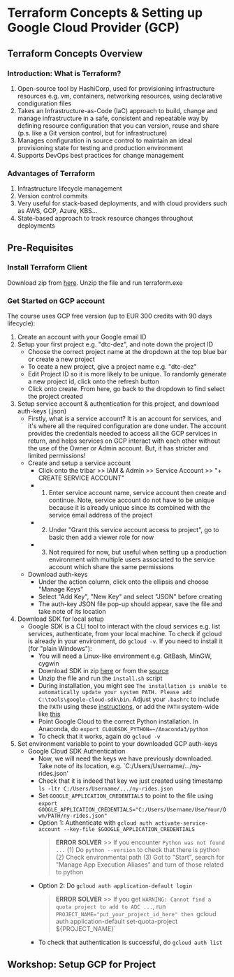 # Terraform Concepts & Setting up Google Cloud Provider (GCP)

## Terraform Concepts Overview
### Introduction: What is Terraform?
1. Open-source tool by HashiCorp, used for provisioning infrastructure resources e.g. vm, containers, networking resources, using declarative condiguration files
2. Takes an Infrastructure-as-Code (IaC) approach to build, change and manage infrastructure in a safe, consistent and repeatable way by defining resource configuration that you can version, reuse and share (p.s. like a Git version control, but for infrastructure)
3. Manages configuration in source control to maintain an ideal provisioning state for testing and production environment
4. Supports DevOps best practices for change management
### Advantages of Terraform
1. Infrastructure lifecycle management
2. Version control commits
3. Very useful for stack-based deployments, and with cloud providers such as AWS, GCP, Azure, KBS...
4. State-based approach to track resource changes throughout deployments

## Pre-Requisites
### Install Terraform Client
Download zip from [here](https://www.terraform.io/downloads). Unzip the file and run terraform.exe
### Get Started on GCP account 
The course uses GCP free version (up to EUR 300 credits with 90 days lifecycle):
1. Create an account with your Google email ID
2. Setup your first project e.g. "dtc-dez", and note down the project ID
    - Choose the correct project name at the dropdown at the top blue bar or create a new project
    - To ceate a new project, give a project name e.g. "dtc-dez"
    - Edit Project ID so it is more likely to be unique. To randomly generate a new project id, click onto the refresh button
    - Click onto create. From here, go back to the dropdown to find select the project created
4. Setup service account & authentication for this project, and download auth-keys (.json)
    - Firstly, what is a service account? It is an account for services, and it's where all the required configuration are done under. The account provides the credentials needed to access all the GCP services in return, and helps services on GCP interact with each other without the use of the Owner or Admin account. But, it has stricter and limited permissions!
    - Create and setup a service account
      - Click onto the tribar >> IAM & Admin >> Service Account >> "+ CREATE SERVICE ACCOUNT"
      - 1) Enter service account name, service account then create and continue. Note, service account do not have to be unique because it is already unique since its combined with the service email address of the project
      - 2) Under "Grant this service account access to project", go to basic then add a viewer role for now
      - 3) Not required for now, but useful when setting up a production environment with multiple users associated to the service account which share the same permissions
    - Download auth-keys
      - Under the action column, click onto the ellipsis and choose "Manage Keys"
      - Select "Add Key", "New Key" and select "JSON" before creating
      - The auth-key JSON file pop-up should appear, save the file and take note of its location
6. Download SDK for local setup
    - Google SDK is a CLI tool to interact with the cloud services e.g. list services, authenticate, from your local machine. To check if gcloud is already in your environment, do `gcloud -v`. If you need to install it (for "plain Windows"):
        - You will need a Linux-like environment e.g. GitBash, MinGW, cygwin
        - Download SDK in zip [here](https://dl.google.com/dl/cloudsdk/channels/rapid/google-cloud-sdk.zip) or from the [source](https://cloud.google.com/sdk/docs/downloads-interactive)
        - Unzip the file and run the `install.sh` script
        - During installation, you might see `The installation is unable to automatically update your system PATH. Please add C:\tools\google-cloud-sdk\bin`. Adjust your `.bashrc` to include the `PATH` using these [instructions](https://unix.stackexchange.com/questions/26047/how-to-correctly-add-a-path-to-path), or add the `PATH` system-wide like [this](https://gist.github.com/nex3/c395b2f8fd4b02068be37c961301caa7)
        - Point Google Cloud to the correct Python installation. In Anaconda, do `export CLOUDSDK_PYTHON=~/Anaconda3/python`
        - To check that it works, again do `gcloud -v`
8. Set environment variable to point to your downloaded GCP auth-keys
    - Google Cloud SDK Authentication
        - Now, we will need the keys we have previously downloaded. Take note of its location, e.g. `C:/Users/Username/.../ny-rides.json'
        - Check that it is indeed that key we just created using timestamp `ls -ltr C:/Users/Username/.../ny-rides.json`
        - Set `GOOGLE_APPLICATION_CREDENTIALS` to point to the file using `export GOOGLE_APPLICATION_CREDENTIALS="C:/Users/Username/Use/Your/Own/PATH/ny-rides.json"`
        - Option 1: Authenticate with `gcloud auth activate-service-account --key-file $GOOGLE_APPLICATION_CREDENTIALS`
            > **ERROR SOLVER** >> If you encounter `Python was not found ...` (1) Do `python --version` to check that there is python (2) Check environmental path (3) Got to "Start", search for "Manage App Execution Aliases" and turn of those related to python
        - Option 2: Do `gcloud auth application-default login`
            > **ERROR SOLVER** >> If you get `WARNING: Cannot find a quota project to add to ADC ...`, run `PROJECT_NAME="put_your_project_id_here" then `gcloud auth application-default set-quota-project ${PROJECT_NAME}`
        - To check that authentication is successful, do `gcloud auth list`
## Workshop: Setup GCP for Project
